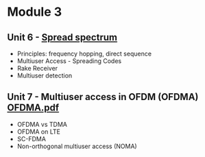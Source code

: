 # Module 3

## Unit 6 - [Spread spectrum](https://github.com/neon-iot/wirelesscomm/files/13220308/Spread.spectrum.pdf)
* Principles: frequency hopping, direct sequence 
* Multiuser Access - Spreading Codes 
* Rake Receiver 
* Multiuser detection 

## Unit 7 - Multiuser access in OFDM (OFDMA) [OFDMA.pdf](https://github.com/neon-iot/wirelesscomm/files/13220314/OFDMA.pdf)
* OFDMA vs TDMA 
* OFDMA on LTE 
* SC-FDMA 
* Non-orthogonal multiuser access (NOMA)
